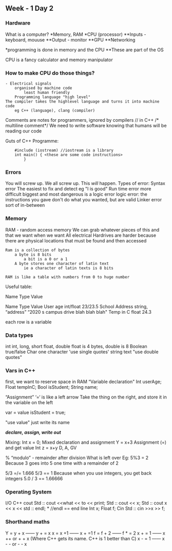 ## Week - 1 Day 2

### Hardware
What is a computer?
*Memory, RAM
*CPU (processor)
**Inputs - keyboard, mouuse
**Output - monitor
**GPU
**Networking

*programming is done in memory and the CPU
**These are part of the OS

CPU is a fancy calculator and memory manipulator

### How to make CPU do those things?
    - Electrical signals
        organised by machine code
            least human friendly
        Programming language "high level"
    The compiler takes the highlevel language and turns it into machine code
        eg C++ (language), clang (compiler)

Comments are notes for programmers, ignored by compilers
    // in C++
        /* multiline comment*/
We need to write software knowing that humans will be reading our code

Guts of C++ Programme:

```
    #include (iostream) //iostream is a library
    int main() { <these are some code instructions>
        }
```

### Errors
You will screw up. We all screw up. This *will* happen.
Types of error:
    Syntax error
        The easiest to fix and detect
            eg "I is good"
    Run time error
        more difficult
            biggest and most dangerous is a logic error
                logic error: the instructions you gave don't do what you wanted, but are valid
    Linker error
        sort of in-between

### Memory
RAM - random access memory
    We can grab whatever pieces of this and that we want when we want
        All electrical
            Hardrives are harder because there are physical locations that must be found and then accessed
    
    Ram is a collection of bytes
        a byte is 8 bits
            a bit is a 0 or a 1
        A byte stores one character of latin text
            ie a character of latin texts is 8 bits

    RAM is like a table with numbers from 0 to huge number
 Useful table:

Name
Type
Value

Name                    Type                        Value
User age               int/float                   23/23.5
School Address     string, “address”   “2020 s campus drive blah blah blah"
Temp in C              float                        24.3
       
each row is a variable

### Data types
int
    int, long, short
float, double
    float is 4 bytes, double is 8
Boolean
    true/false
Char
    one character
        'use single quotes'
string
    text
        "use double quotes"

### Vars in C++
first, we want to reserve space in RAM
“Variable declaration"
Int userAge;
Float tempInC;
Bool isStudent;
String name;

“Assignment” ‘=‘ is like a left arrow
    Take the thing on the right, and store it in the variable on the left

var = value
isStudent = true;

"use value"
just write its name

***declare, assign, write out***

Mixing:
Int x = 0;
     Mixed declaration and assignment
Y = x+3
    Assignment (=) and get value
Int z = x+y
    D, A, GV

% “modulo” - remainder after division
 What is left over
     Eg: 5%3 = 2
         Because 3 goes into 5 one time with a remainder of 2

5/3 =/= 1.666
    5/3 == 1
        Because when you use integers, you get back integers
5.0 / 3 == 1.66666

### Operating System
I/O
C++
 cout
     Std :: cout <<what
             << to
             << print;
     Std :: cout << x;
     Std :: cout x << x << std :: endl;
        * //endl == end line
 Int x;
 Float f;
 Cin
     Std :: cin >>x >> f;


### Shorthand maths
Y = y + x —— y + = x
x = x +1 —— x + =1
f = f + 2 —— f * = 2
x + = 1 —— x ++ or + + x (Where C++ gets its name. C++ is 1 better than C)
x - = 1 —— x - - or - - x